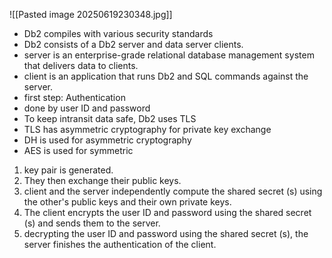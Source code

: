 
![[Pasted image 20250619230348.jpg]]

- Db2 compiles with various security standards
- Db2 consists of a Db2 server and data server clients.
- server is an enterprise-grade relational database management system that delivers data to clients.
- client is an application that runs Db2 and SQL commands against the server.
- first step: Authentication
- done by user ID and password
- To keep intransit data safe, Db2 uses TLS
- TLS has asymmetric cryptography for private key exchange
- DH is used for asymmetric cryptography
- AES is used for symmetric



1. key pair is generated.
2. They then exchange their public keys.
3. client and the server independently compute the shared secret (s) using the other's public keys and their own private keys.
4. The client encrypts the user ID and password using the shared secret (s) and sends them to the server.
5. decrypting the user ID and password using the shared secret (s), the server finishes the authentication of the client.